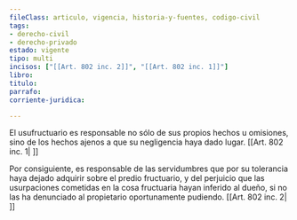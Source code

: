 ```yaml
---
fileClass: articulo, vigencia, historia-y-fuentes, codigo-civil
tags:
- derecho-civil
- derecho-privado
estado: vigente
tipo: multi
incisos: ["[[Art. 802 inc. 2]]", "[[Art. 802 inc. 1]]"]
libro:
titulo:
parrafo:
corriente-juridica:

---
```

El usufructuario es responsable no sólo de sus propios hechos u omisiones, sino de los hechos ajenos a que su negligencia haya dado lugar. [[Art. 802 inc. 1| ]]

Por consiguiente, es responsable de las servidumbres que por su tolerancia haya dejado adquirir sobre el predio fructuario, y del perjuicio que las usurpaciones cometidas en la cosa fructuaria hayan inferido al dueño, si no las ha denunciado al propietario oportunamente pudiendo. [[Art. 802 inc. 2| ]]